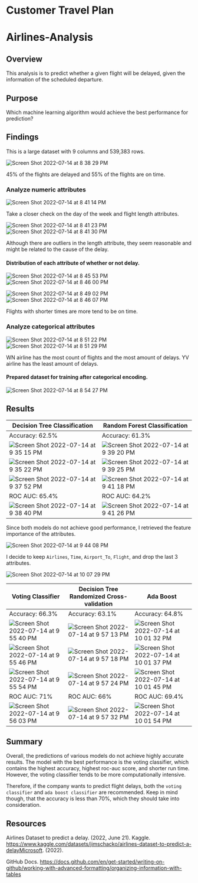 # Customer Travel Plan

# Airlines-Analysis

## Overview
This analysis is to predict whether a given flight will be delayed, given the information of the scheduled departure.

## Purpose
Which machine learning algorithm would achieve the best performance for prediction?

## Findings
This is a large dataset with 9 columns and 539,383 rows.

![Screen Shot 2022-07-14 at 8 38 29 PM](https://user-images.githubusercontent.com/88747464/179123844-6d430fa6-1459-45c8-bbbf-f90aeeca0c96.png)

45% of the flights are delayed and 55% of the flights are on time.

### Analyze numeric attributes

![Screen Shot 2022-07-14 at 8 41 14 PM](https://user-images.githubusercontent.com/88747464/179124142-0fd60e3e-c515-4f89-aa9c-0569d1ee65ba.png)

Take a closer check on the day of the week and flight length attributes.

![Screen Shot 2022-07-14 at 8 41 23 PM](https://user-images.githubusercontent.com/88747464/179124183-a0f0fad1-06b7-4f4b-ae2e-c1b24d87097b.png)
![Screen Shot 2022-07-14 at 8 41 30 PM](https://user-images.githubusercontent.com/88747464/179124192-aec473ce-2298-44eb-827e-683953aa0b83.png)

Although there are outliers in the length attribute, they seem reasonable and might be related to the cause of the delay.

#### Distribution of each attribute of whether or not delay.

![Screen Shot 2022-07-14 at 8 45 53 PM](https://user-images.githubusercontent.com/88747464/179124641-bc37d799-2f6e-48da-bf3a-7490594e5264.png)
![Screen Shot 2022-07-14 at 8 46 00 PM](https://user-images.githubusercontent.com/88747464/179124648-29a1433d-017e-4a80-ad39-0a4aee652f77.png)

![Screen Shot 2022-07-14 at 8 49 02 PM](https://user-images.githubusercontent.com/88747464/179124818-cae92069-6e1a-48c2-bc2b-fd1be83b165e.png)
![Screen Shot 2022-07-14 at 8 46 07 PM](https://user-images.githubusercontent.com/88747464/179124657-3df4c126-9a88-4d6b-ada1-e0d6315a7961.png)

Flights with shorter times are more tend to be on time.

### Analyze categorical attributes

![Screen Shot 2022-07-14 at 8 51 22 PM](https://user-images.githubusercontent.com/88747464/179125026-1c1ecbc0-af50-4c80-8e22-263e968b4e9a.png)
![Screen Shot 2022-07-14 at 8 51 29 PM](https://user-images.githubusercontent.com/88747464/179125031-9802d7b2-a0de-406b-a75c-da082de0934f.png)

WN airline has the most count of flights and the most amount of delays. YV airline has the least amount of delays.

#### Prepared dataset for training after categorical encoding.

![Screen Shot 2022-07-14 at 8 54 27 PM](https://user-images.githubusercontent.com/88747464/179125294-428f7938-1110-47cc-ab0b-b0e3d252869f.png)

## Results

| Decision Tree Classification | Random Forest Classification | 
| --- | --- | 
| Accuracy: 62.5% | Accuracy: 61.3% |
| ![Screen Shot 2022-07-14 at 9 35 15 PM](https://user-images.githubusercontent.com/88747464/179129281-4b2e7df6-5d65-4236-b7bf-81cf98ec8be3.png) | ![Screen Shot 2022-07-14 at 9 39 20 PM](https://user-images.githubusercontent.com/88747464/179129599-e1f00148-12fd-4308-936d-cfb99f70f35e.png) |
| ![Screen Shot 2022-07-14 at 9 35 22 PM](https://user-images.githubusercontent.com/88747464/179129315-e5283c45-54c8-4f57-91c9-e20066235f78.png) | ![Screen Shot 2022-07-14 at 9 39 25 PM](https://user-images.githubusercontent.com/88747464/179129755-17dc713b-ac18-4204-9c10-827598c36f92.png) |
| ![Screen Shot 2022-07-14 at 9 37 52 PM](https://user-images.githubusercontent.com/88747464/179129470-d4fd7ecc-1044-41da-9ad1-682417fe88d5.png) | ![Screen Shot 2022-07-14 at 9 41 18 PM](https://user-images.githubusercontent.com/88747464/179129827-fb7b72bf-b385-4a12-ad98-089e546837c3.png) |
| ROC AUC: 65.4% | ROC AUC: 64.2% |
| ![Screen Shot 2022-07-14 at 9 38 40 PM](https://user-images.githubusercontent.com/88747464/179129516-4065dd36-d148-49c1-9c48-aaa630368090.png) | ![Screen Shot 2022-07-14 at 9 41 26 PM](https://user-images.githubusercontent.com/88747464/179129852-d31dd34e-aa08-49f4-9b70-01a2460408f2.png) |

Since both models do not achieve good performance, I retrieved the feature importance of the attributes.

![Screen Shot 2022-07-14 at 9 44 08 PM](https://user-images.githubusercontent.com/88747464/179130183-ff3de576-8132-4b60-9fb3-2b61449a0cb9.png)

I decide to keep `Airlines`, `Time`, `Airport_To`, `Flight`, and drop the last 3 attributes.

![Screen Shot 2022-07-14 at 10 07 29 PM](https://user-images.githubusercontent.com/88747464/179132435-61a32d57-54ef-407c-829b-4981eea98e10.png)

| Voting Classifier | Decision Tree Randomized Cross-validation | Ada Boost |
| --- | --- |  --- |
| Accuracy: 66.3% | Accuracy: 63.1% | Accuracy: 64.8% |
| ![Screen Shot 2022-07-14 at 9 55 40 PM](https://user-images.githubusercontent.com/88747464/179131315-618b0966-261c-44ca-ab45-3dce97f0d786.png) | ![Screen Shot 2022-07-14 at 9 57 13 PM](https://user-images.githubusercontent.com/88747464/179131471-91d500fa-fe79-4053-90b9-0d13dd298f63.png) | ![Screen Shot 2022-07-14 at 10 01 32 PM](https://user-images.githubusercontent.com/88747464/179131895-49dd23b8-1148-4c33-be20-e5b9f32ce083.png) |
| ![Screen Shot 2022-07-14 at 9 55 46 PM](https://user-images.githubusercontent.com/88747464/179132124-10bc6486-c220-4807-9843-83fcfca35721.png) | ![Screen Shot 2022-07-14 at 9 57 18 PM](https://user-images.githubusercontent.com/88747464/179132150-afbf7e2c-c640-469f-beb4-a20f4d62043d.png) | ![Screen Shot 2022-07-14 at 10 01 37 PM](https://user-images.githubusercontent.com/88747464/179132159-57849670-43ed-49a6-8a6d-7e7968df0c40.png) |
| ![Screen Shot 2022-07-14 at 9 55 54 PM](https://user-images.githubusercontent.com/88747464/179131354-6f499712-149c-4716-8b5b-086bf1c1a7ba.png) | ![Screen Shot 2022-07-14 at 9 57 24 PM](https://user-images.githubusercontent.com/88747464/179131532-8536b86e-467d-4a77-b2b8-cb67b228384e.png) | ![Screen Shot 2022-07-14 at 10 01 45 PM](https://user-images.githubusercontent.com/88747464/179132024-b8f6e71e-c0aa-4fb9-b35c-67cda845a370.png) |
| ROC AUC: 71% | ROC AUC: 66% | ROC AUC: 69.4% |
| ![Screen Shot 2022-07-14 at 9 56 03 PM](https://user-images.githubusercontent.com/88747464/179131374-dbe4c373-3db8-4294-b46e-efe3e2deef47.png) | ![Screen Shot 2022-07-14 at 9 57 32 PM](https://user-images.githubusercontent.com/88747464/179131554-3c51f10f-dab9-4987-814c-ccb18e41180e.png) | ![Screen Shot 2022-07-14 at 10 01 54 PM](https://user-images.githubusercontent.com/88747464/179132035-46448ae0-f408-40e2-9354-9ad528f20521.png) |

## Summary
Overall, the predictions of various models do not achieve highly accurate results. The model with the best performance is the voting classifier, which contains the highest accuracy, highest roc-auc score, and shorter run time. However, the voting classifier tends to be more computationally intensive.

Therefore, if the company wants to predict flight delays, both the `voting classifier` and `ada boost classifier` are recommended. Keep in mind though, that the accuracy is less than 70%, which they should take into consideration.

## Resources
Airlines Dataset to predict a delay. (2022, June 21). Kaggle. https://www.kaggle.com/datasets/jimschacko/airlines-dataset-to-predict-a-delayMicrosoft. (2022). 

GitHub Docs. https://docs.github.com/en/get-started/writing-on-github/working-with-advanced-formatting/organizing-information-with-tables
